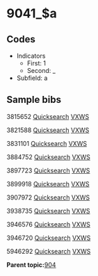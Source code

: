 # 9041\_$a

## Codes

-   Indicators
    -   First: 1
    -   Second: \_
-   Subfield: a

## Sample bibs

3815652 [Quicksearch](https://search.library.yale.edu/catalog/3815652) [VXWS](http://prodorbis.library.yale.edu:7014/vxws/GetHoldingsService?bibId=3815652)

3821588 [Quicksearch](https://search.library.yale.edu/catalog/3821588) [VXWS](http://prodorbis.library.yale.edu:7014/vxws/GetHoldingsService?bibId=3821588)

3831101 [Quicksearch](https://search.library.yale.edu/catalog/3831101) [VXWS](http://prodorbis.library.yale.edu:7014/vxws/GetHoldingsService?bibId=3831101)

3884752 [Quicksearch](https://search.library.yale.edu/catalog/3884752) [VXWS](http://prodorbis.library.yale.edu:7014/vxws/GetHoldingsService?bibId=3884752)

3897723 [Quicksearch](https://search.library.yale.edu/catalog/3897723) [VXWS](http://prodorbis.library.yale.edu:7014/vxws/GetHoldingsService?bibId=3897723)

3899918 [Quicksearch](https://search.library.yale.edu/catalog/3899918) [VXWS](http://prodorbis.library.yale.edu:7014/vxws/GetHoldingsService?bibId=3899918)

3907972 [Quicksearch](https://search.library.yale.edu/catalog/3907972) [VXWS](http://prodorbis.library.yale.edu:7014/vxws/GetHoldingsService?bibId=3907972)

3938735 [Quicksearch](https://search.library.yale.edu/catalog/3938735) [VXWS](http://prodorbis.library.yale.edu:7014/vxws/GetHoldingsService?bibId=3938735)

3946576 [Quicksearch](https://search.library.yale.edu/catalog/3946576) [VXWS](http://prodorbis.library.yale.edu:7014/vxws/GetHoldingsService?bibId=3946576)

3946720 [Quicksearch](https://search.library.yale.edu/catalog/3946720) [VXWS](http://prodorbis.library.yale.edu:7014/vxws/GetHoldingsService?bibId=3946720)

5946292 [Quicksearch](https://search.library.yale.edu/catalog/5946292) [VXWS](http://prodorbis.library.yale.edu:7014/vxws/GetHoldingsService?bibId=5946292)

**Parent topic:**[904](../../tags/904/904.md)

